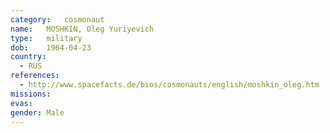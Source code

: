 ```yaml
---
category:	cosmonaut
name:	MOSHKIN, Oleg Yuriyevich 
type:	military
dob:	1964-04-23
country:
  - RUS
references:
  - http://www.spacefacts.de/bios/cosmonauts/english/moshkin_oleg.htm
missions:
evas:
gender:	Male
---
```

